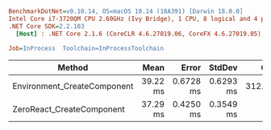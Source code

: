 ``` ini

BenchmarkDotNet=v0.10.14, OS=macOS 10.14 (18A391) [Darwin 18.0.0]
Intel Core i7-3720QM CPU 2.60GHz (Ivy Bridge), 1 CPU, 8 logical and 4 physical cores
.NET Core SDK=2.2.103
  [Host] : .NET Core 2.1.6 (CoreCLR 4.6.27019.06, CoreFX 4.6.27019.05), 64bit RyuJIT

Job=InProcess  Toolchain=InProcessToolchain  

```
|                      Method |     Mean |     Error |    StdDev |    Gen 0 |    Gen 1 |    Gen 2 |  Allocated |
|---------------------------- |---------:|----------:|----------:|---------:|---------:|---------:|-----------:|
| Environment_CreateComponent | 39.22 ms | 0.6728 ms | 0.6293 ms | 312.5000 | 250.0000 | 250.0000 | 1313.84 KB |
|   ZeroReact_CreateComponent | 37.29 ms | 0.4250 ms | 0.3549 ms |        - |        - |        - |    2.15 KB |
